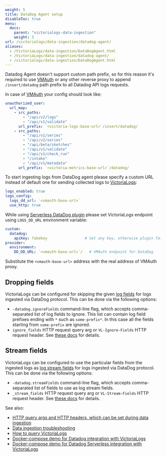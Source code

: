 ```yaml
---
weight: 5
title: DataDog Agent setup
disableToc: true
menu:
  docs:
    parent: "victorialogs-data-ingestion"
    weight: 5
url: /victorialogs/data-ingestion/datadog-agent/
aliases:
  - /VictoriaLogs/data-ingestion/DataDogAgent.html
  - /VictoriaLogs/data-ingestion/datadog-agent/
  - /victorialogs/data-ingestion/DataDogAgent.html
---
```


Datadog Agent doesn't support custom path prefix, so for this reason it's required to use [VMAuth](https://docs.victoriametrics.com/vmauth/) or any other
reverse proxy to append `/insert/datadog` path prefix to all Datadog API logs requests.

In case of [VMAuth](https://docs.victoriametrics.com/vmauth/) your config should look like:

```yaml
unauthorized_user:
  url_map:
    - src_paths:
        - "/api/v2/logs"
        - "/api/v1/validate"
      url_prefix: `<victoria-logs-base-url>`/insert/datadog/
    - src_paths:
        - "/api/v1/series"
        - "/api/v2/series"
        - "/api/beta/sketches"
        - "/api/v1/validate"
        - "/api/v1/check_run"
        - "/intake"
        - "/api/v1/metadata"
      url_prefix: `<victoria-metrics-base-url>`/datadog/
```

To start ingesting logs from DataDog agent please specify a custom URL instead of default one for sending collected logs to [VictoriaLogs](https://docs.victoriametrics.com/victorialogs/):

```yaml
logs_enabled: true
logs_config:
  logs_dd_url: `<vmauth-base-url>`
  use_http: true
```

While using [Serverless DataDog plugin](https://github.com/DataDog/serverless-plugin-datadog) please set VictoriaLogs endpoint using `LOGS_DD_URL` environment variable:

```yaml
custom:
  datadog:
    apiKey: fakekey                 # Set any key, otherwise plugin fails
provider:
  environment:
    DD_DD_URL: `<vmauth-base-url>`/   # VMAuth endpoint for DataDog
```

Substitute the `<vmauth-base-url>` address with the real address of VMAuth proxy.

## Dropping fields

VictoriaLogs can be configured for skipping the given [log fields](https://docs.victoriametrics.com/victorialogs/keyconcepts/#data-model)
for logs ingested via DataDog protocol. This can be done via the following options:

- `-datadog.ignoreFields` command-line flag, which accepts comma-separated list of log fields to ignore.
  This list can contain log field prefixes ending with `*` such as `some-prefix*`. In this case all the fields starting from `some-prefix` are ignored.
- `ignore_fields` HTTP request query arg or `VL-Ignore-Fields` HTTP request header. See [these docs](https://docs.victoriametrics.com/victorialogs/data-ingestion/#http-parameters) for details.

## Stream fields

VictoriaLogs can be configured to use the particular fields from the ingested logs as [log stream fields](https://docs.victoriametrics.com/victorialogs/keyconcepts/#stream-fields)
for logs ingested via DataDog protocol. This can be done via the following options:

- `-datadog.streamFields` command-line flag, which accepts comma-separated list of fields to use as log stream fields.
- `_stream_fields` HTTP request query arg or `VL-Stream-Fields` HTTP request header. See [these docs](https://docs.victoriametrics.com/victorialogs/data-ingestion/#http-parameters) for details.


See also:

- [HTTP query args and HTTP headers, which can be set during data ingestion](https://docs.victoriametrics.com/victorialogs/data-ingestion/#http-parameters)
- [Data ingestion troubleshooting](https://docs.victoriametrics.com/victorialogs/data-ingestion/#troubleshooting)
- [How to query VictoriaLogs](https://docs.victoriametrics.com/victorialogs/querying/)
- [Docker-compose demo for Datadog integration with VictoriaLogs](https://github.com/VictoriaMetrics/VictoriaMetrics/tree/master/deployment/docker/victorialogs/datadog-agent)
- [Docker-compose demo for Datadog Serverless integration with VictoriaLogs](https://github.com/VictoriaMetrics/VictoriaMetrics/tree/master/deployment/docker/victorialogs/datadog-serverless)
